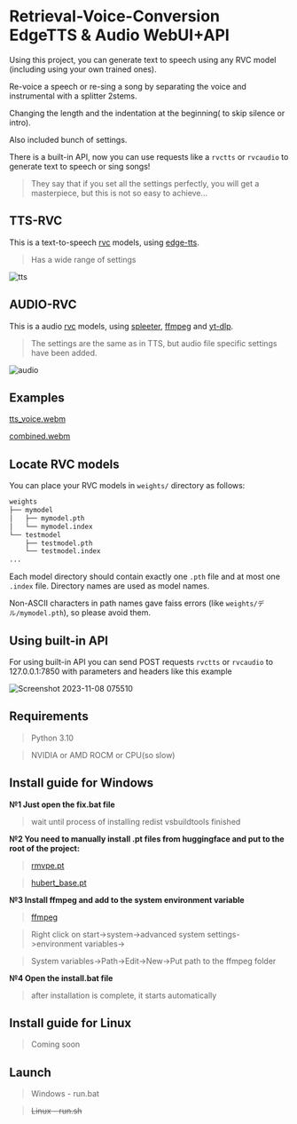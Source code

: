 # Retrieval-Voice-Conversion EdgeTTS & Audio WebUI+API

Using this project, you can generate text to speech using any RVC model (including using your own trained ones). 

Re-voice a speech or re-sing a song by separating the voice and instrumental with a splitter 2stems. 

Changing the length and the indentation at the beginning( to skip silence or intro). 

Also included bunch of settings.

There is a built-in API, now you can use requests like a `rvctts` or `rvcaudio` to generate text to speech or sing songs!

>They say that if you set all the settings perfectly, you will get a masterpiece, but this is not so easy to achieve...

## TTS-RVC

This is a text-to-speech [rvc](https://github.com/RVC-Project/Retrieval-based-Voice-Conversion-WebUI) models, using [edge-tts](https://github.com/rany2/edge-tts).

>Has a wide range of settings

![tts](https://github.com/PRO100KBAC/rvc-tts-audio-webui-api/assets/98932626/3e4dbffe-a7aa-4dfb-91dd-9f77cde607a1)

## AUDIO-RVC

This is a audio [rvc](https://github.com/RVC-Project/Retrieval-based-Voice-Conversion-WebUI) models, using [spleeter](https://github.com/deezer/spleeter), [ffmpeg](https://www.gyan.dev/ffmpeg/builds/) and [yt-dlp](https://github.com/yt-dlp/yt-dlp).

>The settings are the same as in TTS, but audio file specific settings have been added.

![audio](https://github.com/PRO100KBAC/rvc-tts-audio-webui-api/assets/98932626/3c93be52-44f5-4ae6-bc97-b28a5612c351)

## Examples

[tts_voice.webm](https://github.com/PRO100KBAC/rvc-tts-audio-webui-api/assets/98932626/858c4b77-1486-415d-92ba-28016db3ea50)

[combined.webm](https://github.com/PRO100KBAC/rvc-tts-audio-webui-api/assets/98932626/1e2bed14-6e14-45ba-a864-a57a45612623)

## Locate RVC models

You can place your RVC models in `weights/` directory as follows:

```bash
weights
├── mymodel
│   ├── mymodel.pth
│   └── mymodel.index
└── testmodel
    ├── testmodel.pth
    └── testmodel.index
...
```

Each model directory should contain exactly one `.pth` file and at most one `.index` file. Directory names are used as model names.

Non-ASCII characters in path names gave faiss errors (like `weights/デル/mymodel.pth`), so please avoid them.

## Using built-in API

For using built-in API you can send POST requests `rvctts` or `rvcaudio` to 127.0.0.1:7850 with parameters and headers like this example

![Screenshot 2023-11-08 075510](https://github.com/PRO100KBAC/rvc-tts-audio-webui-api/assets/98932626/62677ea5-1389-4555-8c99-0d852f24790b)

## Requirements

>Python 3.10

>NVIDIA or AMD ROCM or CPU(so slow)

## Install guide for Windows

**№1 Just open the fix.bat file**

>wait until process of installing redist vsbuildtools finished

**№2 You need to manually install .pt files from huggingface and put to the root of the project:**

>[rmvpe.pt](https://huggingface.co/lj1995/VoiceConversionWebUI/resolve/main/rmvpe.pt?download=true)

>[hubert_base.pt](https://huggingface.co/lj1995/VoiceConversionWebUI/resolve/main/hubert_base.pt?download=true)

**№3 Install ffmpeg and add to the system environment variable**

>[ffmpeg](https://www.gyan.dev/ffmpeg/builds/ffmpeg-release-full.7z)

>Right click on start->system->advanced system settings->environment variables->

>System variables->Path->Edit->New->Put path to the ffmpeg folder

**№4 Open the install.bat file**

>after installation is complete, it starts automatically

## Install guide for Linux

>Coming soon

## Launch

>Windows - run.bat

>~~Linux - run.sh~~
